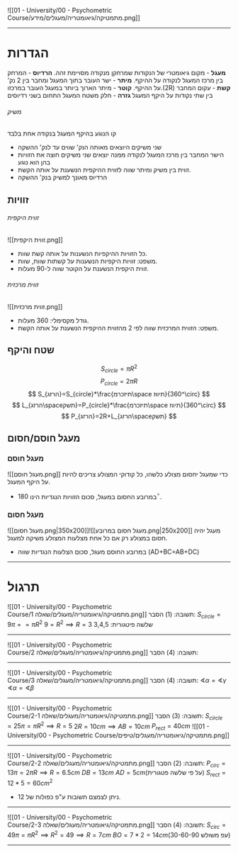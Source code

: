 ![[01 - University/00 - Psychometric Course/מתמטיקה/גיאומטריה/מעגלים/מידע.png]]
***
# הגדרות
**מעגל** - מקום גיאומטרי של הנקודות שמרחקן מנקודה מסויימת זהה.
**הרדיוס** - המרחק בין מרכז המעגל לנקודה על ההיקף.
**מיתר** - ישר העובר בתוך המעגל ומחבר בין 2 נק' על ההיקף.
**קוטר** - מיתר הארוך ביותר במעגל העובר במרכזו.(2R)
**קשת** - עקום המחבר בין שתי נקודות על היקף המעגל
**גזרה** - חלק משטח המעגל התחום בשני רדיוסים
###### משיק
קו הנוגע בהיקף המעגל בנקודה אחת בלבד
* שני משיקים היוצאים מאותה הנק' שווים עד לנק' ההשקה
* הישר המחבר בין מרכז המעגל לנקודה ממנה יוצאים שני משיקים חוצה את הזוויות בהן הוא נוגע
* זווית בין משיק ומיתר שווה לזווית ההיקפית הנשענת על אותה הקשת.
* הרדיוס מאונך למשיק בנק' ההשקה
## זוויות
###### זווית היקפית
![[זווית היקפית.png]]
* כל הזוויות ההיקפיות הנשענות על אותה קשת שוות.
* משפט: זוויות היקפיות הנשענות על קשתות שוות, שוות.
* זווית היקפית הנשענת על הקוטר שווה ל-90 מעלות.
###### זווית מרכזית
![[זווית מרכזית.png]]
* גודל מקסימלי: 360 מעלות.
* משפט: הזווית המרכזית שווה לפי 2 מהזווית ההיקפית הנשענת על אותה הקשת.
## שטח והיקף
$$
S_{circle}=\pi R^2
$$
$$
P_{circle}=2\pi R
$$
$$
S_{הרזג}=S_{circle}*\frac{תיזכרמ\space תיווז}{360^\circ}
$$
$$
L_{הרזג\spaceתשק}=P_{circle}*\frac{תיזכרמ\space תיווז}{360^\circ}
$$
$$
P_{הרזג}=2R+L_{הרזג\spaceתשק}
$$
## מעגל חוסם/חסום
### מעגל חוסם
![[מעגל חוסם.png]]
כדי שמעגל יחסום מצולע כלשהו, כל קודוקי המצולע צריכים להיות על היקף המעגל.
* במרובע החסום במעגל, סכום הזוויות הנגדיות הינו $180^\circ$.
### מעגל חסום
![[מעגל חסום.png|350x200]]![[מעגל חסום במרובע.png|250x200]]
מעגל יהיה חסום במצולע רק אם כל אחת מצלעות המצולע משיקה למעגל.
* במרובע החוסם מעגל, סכום הצלעות הנגדיות שווה (AD+BC=AB+DC)
***
# תרגול
![[01 - University/00 - Psychometric Course/מתמטיקה/גיאומטריה/מעגלים/שאלה 1.png]]
תשובה: (1)
הסבר:
$S_{circle}=9\pi==\pi R^2$
$9=R^2\implies R=3$
שלשה פיטגורית: 3,4,5
***
![[01 - University/00 - Psychometric Course/מתמטיקה/גיאומטריה/מעגלים/שאלה 2.png]]
תשובה: (4)
הסבר:
***
![[01 - University/00 - Psychometric Course/מתמטיקה/גיאומטריה/מעגלים/שאלה 3.png]]
תשובה: (4)
הסבר:
$\sphericalangle\alpha=\sphericalangle\gamma$
$\sphericalangle\alpha=\sphericalangle\beta$
***
![[01 - University/00 - Psychometric Course/מתמטיקה/גיאומטריה/מעגלים/שאלה 2-1.png]]
תשובה: (3)
הסבר:
$S_{circle}=25\pi=\pi R^2\implies R=5$
$2R=10cm\implies AB=10cm$
$P_{rect}=40cm$
![[01 - University/00 - Psychometric Course/מתמטיקה/גיאומטריה/מעגלים/טיפים.png]]
***
![[01 - University/00 - Psychometric Course/מתמטיקה/גיאומטריה/מעגלים/שאלה 2-2.png]]
תשובה: (2)
הסבר:
$P_{circ}=13\pi=2\pi R\implies R=6.5cm$
$DB=13cm$
$AD=5cm$(על פי שלשה פטגורית)
$S_{rect}=12*5=60cm^2$
* ניתן לצמצם תשובות ע"פ כפולות של 12.
***
![[01 - University/00 - Psychometric Course/מתמטיקה/גיאומטריה/מעגלים/שאלה 2-3.png]]
תשובה: (4)
הסבר:
$S_{circ}=49\pi=\pi R^2\implies R^2=49\implies R=7cm$
$BO=7*2=14cm$(עפ משולש 30-60-90)
***
